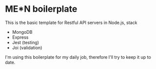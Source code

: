 # ME*N boilerplate

This is the basic template for Restful API servers in Node.js, stack

* MongoDB
* Express
* Jest (testing)
* Joi (validation)

I'm using this boilerplate for my daily job, therefore I'll try to keep it up to date.